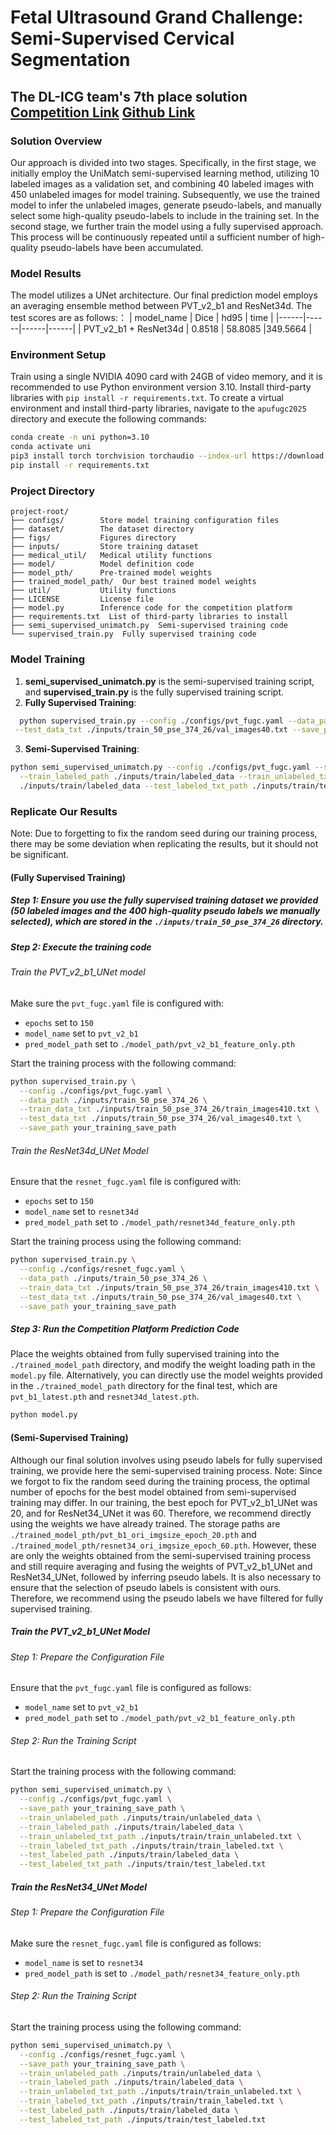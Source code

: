 # Fetal Ultrasound Grand Challenge: Semi-Supervised Cervical Segmentation 

## The DL-ICG team's 7th place solution [Competition Link](https://www.codabench.org/competitions/4781/) [Github Link](https://github.com/maskoffs/Fetal-Ultrasound-Grand-Challenge)

### Solution Overview
Our approach is divided into two stages. Specifically, in the first stage, we initially employ the UniMatch semi-supervised learning method, utilizing 10 labeled images as a validation set, and combining 40 labeled images with 450 unlabeled images for model training. Subsequently, we use the trained model to infer the unlabeled images, generate pseudo-labels, and manually select some high-quality pseudo-labels to include in the training set. In the second stage, we further train the model using a fully supervised approach. This process will be continuously repeated until a sufficient number of high-quality pseudo-labels have been accumulated.

### Model Results
The model utilizes a UNet architecture. Our final prediction model employs an averaging ensemble method between PVT_v2_b1 and ResNet34d. The test scores are as follows:：
| model_name  |  Dice  | hd95  | time  |
|------|------|------|------|
| PVT_v2_b1 + ResNet34d | 0.8518 | 58.8085  |349.5664 |

### Environment Setup
Train using a single NVIDIA 4090 card with 24GB of video memory, and it is recommended to use Python environment version 3.10. Install third-party libraries with `pip install -r requirements.txt`.
To create a virtual environment and install third-party libraries, navigate to the `apufugc2025` directory and execute the following commands:
 ```bash
conda create -n uni python=3.10
conda activate uni
pip3 install torch torchvision torchaudio --index-url https://download.pytorch.org/whl/cu118  
pip install -r requirements.txt
```
### Project Directory
```
project-root/
├── configs/        Store model training configuration files
├── dataset/        The dataset directory
├── figs/           Figures directory
├── inputs/         Store training dataset
├── medical_util/   Medical utility functions
├── model/          Model definition code
├── model_pth/      Pre-trained model weights
├── trained_model_path/  Our best trained model weights
├── util/           Utility functions
├── LICENSE         License file
├── model.py        Inference code for the competition platform
├── requirements.txt  List of third-party libraries to install
├── semi_supervised_unimatch.py  Semi-supervised training code
└── supervised_train.py  Fully supervised training code
```
### Model Training
1. **semi_supervised_unimatch.py** is the semi-supervised training script, and **supervised_train.py** is the fully supervised training script.
2. **Fully Supervised Training**:
 ```bash
   python supervised_train.py --config ./configs/pvt_fugc.yaml --data_path ./inputs/train_50_pse_374_26 --train_data_txt ./inputs/train_50_pse_374_26/train_images410.txt \
  --test_data_txt ./inputs/train_50_pse_374_26/val_images40.txt --save_path your training save path
```

3. **Semi-Supervised Training**:
 ```bash
python semi_supervised_unimatch.py --config ./configs/pvt_fugc.yaml --save_path your training save path --train_unlabeled_path ./inputs/train/unlabeled_data \
   --train_labeled_path ./inputs/train/labeled_data --train_unlabeled_txt_path ./inputs/train/train_unlabeled.txt --train_labeled_txt_path ./inputs/train/train_labeled.txt --test_labeled_path \
   ./inputs/train/labeled_data --test_labeled_txt_path ./inputs/train/test_labeled.txt
```

### Replicate Our Results
Note: Due to forgetting to fix the random seed during our training process, there may be some deviation when replicating the results, but it should not be significant.
#### (Fully Supervised Training)
##### Step 1: Ensure you use the fully supervised training dataset we provided (50 labeled images and the 400 high-quality pseudo labels we manually selected), which are stored in the `./inputs/train_50_pse_374_26` directory.
##### Step 2: Execute the training code
###### Train the PVT_v2_b1_UNet model

Make sure the `pvt_fugc.yaml` file is configured with:
- `epochs` set to `150`
- `model_name` set to `pvt_v2_b1`
- `pred_model_path` set to `./model_path/pvt_v2_b1_feature_only.pth`

Start the training process with the following command:

```bash
python supervised_train.py \
  --config ./configs/pvt_fugc.yaml \
  --data_path ./inputs/train_50_pse_374_26 \
  --train_data_txt ./inputs/train_50_pse_374_26/train_images410.txt \
  --test_data_txt ./inputs/train_50_pse_374_26/val_images40.txt \
  --save_path your_training_save_path
```
###### Train the ResNet34d_UNet Model

Ensure that the `resnet_fugc.yaml` file is configured with:
- `epochs` set to `150`
- `model_name` set to `resnet34d`
- `pred_model_path` set to `./model_path/resnet34d_feature_only.pth`

Start the training process using the following command:
```bash
python supervised_train.py \
  --config ./configs/resnet_fugc.yaml \
  --data_path ./inputs/train_50_pse_374_26 \
  --train_data_txt ./inputs/train_50_pse_374_26/train_images410.txt \
  --test_data_txt ./inputs/train_50_pse_374_26/val_images40.txt \
  --save_path your_training_save_path
```

##### Step 3: Run the Competition Platform Prediction Code
Place the weights obtained from fully supervised training into the `./trained_model_path` directory, and modify the weight loading path in the `model.py` file. Alternatively, you can directly use the model weights provided in the `./trained_model_path` directory for the final test, which are `pvt_b1_latest.pth` and `resnet34d_latest.pth`.
```bash
python model.py 
```

#### (Semi-Supervised Training)
Although our final solution involves using pseudo labels for fully supervised training, we provide here the semi-supervised training process. Note: Since we forgot to fix the random seed during the training process, the optimal number of epochs for the best model obtained from semi-supervised training may differ. In our training, the best epoch for PVT_v2_b1_UNet was 20, and for ResNet34_UNet it was 60. Therefore, we recommend directly using the weights we have already trained. The storage paths are `./trained_model_pth/pvt_b1_ori_imgsize_epoch_20.pth` and `./trained_model_pth/resnet34_ori_imgsize_epoch_60.pth`. However, these are only the weights obtained from the semi-supervised training process and still require averaging and fusing the weights of PVT_v2_b1_UNet and ResNet34_UNet, followed by inferring pseudo labels. It is also necessary to ensure that the selection of pseudo labels is consistent with ours. Therefore, we recommend using the pseudo labels we have filtered for fully supervised training.

##### Train the PVT_v2_b1_UNet Model

###### Step 1: Prepare the Configuration File
Ensure that the `pvt_fugc.yaml` file is configured as follows:
- `model_name` set to `pvt_v2_b1`
- `pred_model_path` set to `./model_path/pvt_v2_b1_feature_only.pth`

###### Step 2: Run the Training Script
Start the training process with the following command:
```bash
python semi_supervised_unimatch.py \
  --config ./configs/pvt_fugc.yaml \
  --save_path your_training_save_path \
  --train_unlabeled_path ./inputs/train/unlabeled_data \
  --train_labeled_path ./inputs/train/labeled_data \
  --train_unlabeled_txt_path ./inputs/train/train_unlabeled.txt \
  --train_labeled_txt_path ./inputs/train/train_labeled.txt \
  --test_labeled_path ./inputs/train/labeled_data \
  --test_labeled_txt_path ./inputs/train/test_labeled.txt
```


##### Train the ResNet34_UNet Model

###### Step 1: Prepare the Configuration File
Make sure the `resnet_fugc.yaml` file is configured as follows:
- `model_name` is set to `resnet34`
- `pred_model_path` is set to `./model_path/resnet34_feature_only.pth`

###### Step 2: Run the Training Script
Start the training process using the following command:
```bash
python semi_supervised_unimatch.py \
  --config ./configs/resnet_fugc.yaml \
  --save_path your_training_save_path \
  --train_unlabeled_path ./inputs/train/unlabeled_data \
  --train_labeled_path ./inputs/train/labeled_data \
  --train_unlabeled_txt_path ./inputs/train/train_unlabeled.txt \
  --train_labeled_txt_path ./inputs/train/train_labeled.txt \
  --test_labeled_path ./inputs/train/labeled_data \
  --test_labeled_txt_path ./inputs/train/test_labeled.txt
```

